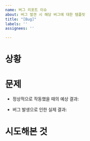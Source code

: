 ```yaml
---
name: 버그 리포트 이슈
about: 버그 발견 시 해당 버그에 대한 템플릿
title: "[Bug]"
labels: ''
assignees: ''

---
```


# 상황

<!-- 어떤 상황에서 발생한 버그인지 설명해주세요 -->

# 문제

<!-- 어떤 버그가 발생했는지 버그의 내용을 설명해주세요 -->
<!-- 정상적으로 작동했을 때의 '예상 결과'와 버그로 인해 발생한 '실제 결과'를 알려주세요 -->

-   정상적으로 작동했을 때의 예상 결과:

-   버그 발생으로 인한 실제 결과:

# 시도해본 것

<!-- 무엇을 시도했는지 설명해주세요 -->
